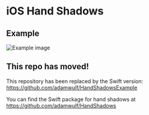 iOS Hand Shadows
=====

## Example

![Example image](https://github.com/adamwulf/ios-hand-shadows/raw/master/example.gif)


## This repo has moved!

This repository has been replaced by the Swift version: https://github.com/adamwulf/HandShadowsExample

You can find the Swift package for hand shadows at https://github.com/adamwulf/HandShadows
